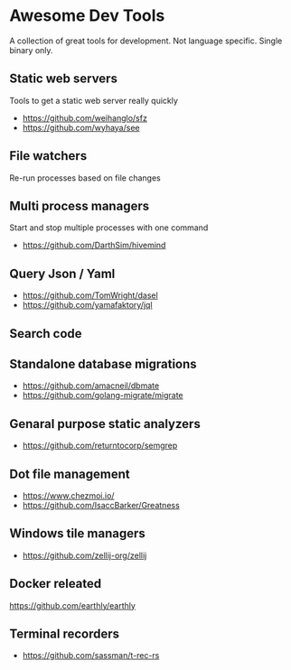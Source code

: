 # Awesome Dev Tools

A collection of great tools for development.
Not language specific. Single binary only.

## Static web servers

Tools to get a static web server really quickly

- https://github.com/weihanglo/sfz
- https://github.com/wyhaya/see

## File watchers

Re-run processes based on file changes

## Multi process managers

Start and stop multiple processes with one command

- https://github.com/DarthSim/hivemind

## Query Json / Yaml

- https://github.com/TomWright/dasel
- https://github.com/yamafaktory/jql

## Search code

## Standalone database migrations

- https://github.com/amacneil/dbmate
- https://github.com/golang-migrate/migrate

## Genaral purpose static analyzers

- https://github.com/returntocorp/semgrep

## Dot file management

- https://www.chezmoi.io/
- https://github.com/IsaccBarker/Greatness

## Windows tile managers

- https://github.com/zellij-org/zellij

## Docker releated

https://github.com/earthly/earthly

## Terminal recorders

- https://github.com/sassman/t-rec-rs